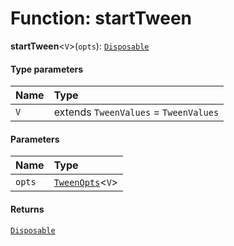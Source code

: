 # Function: startTween

**startTween**<`V`>(`opts`): [`Disposable`](/auto-docs/playground-react/interfaces/Disposable-1.md)

#### Type parameters

| Name | Type |
| :------ | :------ |
| `V` | extends `TweenValues` = `TweenValues` |

#### Parameters

| Name | Type |
| :------ | :------ |
| `opts` | [`TweenOpts`](/auto-docs/playground-react/interfaces/TweenOpts.md)<`V`> |

#### Returns

[`Disposable`](/auto-docs/playground-react/interfaces/Disposable-1.md)
